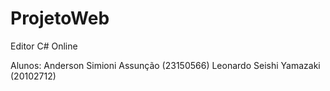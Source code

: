 # ProjetoWeb
Editor C# Online

Alunos:
Anderson Simioni Assunção (23150566)
Leonardo Seishi Yamazaki (20102712)

